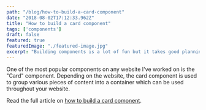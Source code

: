 ```yaml
---
path: "/blog/how-to-build-a-card-component"
date: "2018-08-02T17:12:33.962Z"
title: "How to build a card component"
tags: ['components']
draft: false
featured: true
featuredImage: "./featured-image.jpg"
excerpt: "Building components is a lot of fun but it takes good planning and attention to detail to build components which are flexible and reusable."
---
```


One of the most popular components on any website I've worked on is the "Card" component.  Depending on the website, the card component is used to group various pieces of content into a container which can be used throughout your website.

Read the full article on [how to build a card comonent](https://www.mediacurrent.com/blog/how-build-card-component/).
